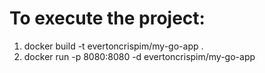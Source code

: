 # To execute the project:

1. docker build -t evertoncrispim/my-go-app .
2. docker run -p 8080:8080 -d evertoncrispim/my-go-app